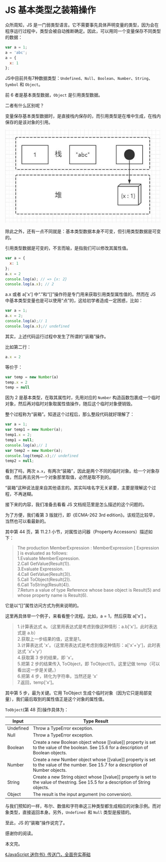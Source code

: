 # JS 基本类型之装箱操作
众所周知，JS 是一门弱类型语言。它不需要事先具体声明变量的类型，因为会在程序运行过程中，类型会被自动推断确定。因此，可以用同一个变量保存不同类型的数据：

```javascript
var a = 1;
a = 'abc';
a = {
  x: 1
};
```
JS中目前共有7种数据类型：`Undefined`、`Null`、`Boolean`、`Number`、`String`、`Symbol` 和 `Object`。

前 6 者是基本类型数据，`Object` 是引用类型数据。

二者有什么区别呢？

变量保存基本类型数据时，是直接栈内保存的，而引用类型是在堆中生成，在栈内保存的是该对象的引用。
<p align="center">
	<img src="fig001.png" ">
</p>

除此之外，还有一点不同就是：基本类型数据本身不可变，但引用类型数据是可变的。

引用类型数据是可变的，不言而喻，是指我们可以修改其属性值。
```javascript
var a = {
  x: 1
};
a.x = 2
console.log(a); // => {x: 2}  
console.log(a.x); // 2  
```
a.x 或者 a['x'] 中“.”和“[]”操作符是专门用来获取引用类型属性值的。然而在 JS 中基本类型变量也是可以使用“点”的，这给初学者造成一定困惑，比如：
```javascript
var a = 1;
a.x = 2;
console.log(a);// 1  
console.log(a.x);// undefined  
```
其实，上述代码运行过程中发生了所谓的“装箱”操作。

比如第二行：
```javascript
a.x = 2
```
等价于：
```javascript
var temp = new Number(a)
temp.x = 2
temp = null
```
因为 2 是基本类型，在取其属性时，先用对应的 `Number` 构造函数包裹成一个临时对象，然后再对临时对象取属性值操作，随后这个临时对象便销毁。

整个过程称为“装箱”。知道这个过程后，那么整段代码就好理解了：
```javascript
var a = 1;
var temp1 = new Number(a);
temp1.x = 2;
temp1 = null;
console.log(a);// 1  
var temp2 = new Number(a);
console.log(temp2.x);// undefined  
temp2 = null;
```
看到了吗，两次 `a.x`，有两次“装箱”，因此是两个不同的临时对象。给一个对象存值，然后再去另外一个对象那里取值，必然是取不到的。

“装箱”这种说法是来自其他语言的。其实叫啥名字无关紧要，主要是理解这个过程，不再迷糊。

接下来的内容，我们准备去看看 JS 文档规范里是怎么描述的这个问题的。

为了方便，我们看第 3 版就行，即《ECMA-262 3rd edition》。该规范比较早，当然也可以看最新的。

其中第 44 页，第 11.2.1 小节，对属性访问器（Property Accessors）描述如下：

> The production MemberExpression : MemberExpression [ Expression ] is evaluated as follows:  
1.Evaluate MemberExpression.  
2.Call GetValue(Result(1)).  
3.Evaluate Expression.  
4.Call GetValue(Result(3)).  
5.Call ToObject(Result(2)).  
6.Call ToString(Result(4)).  
7.Return a value of type Reference whose base object is Result(5) and whose property name is Result(6).  

它是以“[]”属性访问方式为例来说明的。

这里再具体举一个例子，来看看整个流程。比如，a = 1，然后获取 a['x'] 。

> 1.计算表达式 a。（这里用表达式是考虑到像这种情形：a.b['x']，此时表达式是 a.b）    
2.获取上一步结果的值，这里是1。   
3.计算表达式 'x'。（这里用表达式是考虑到像这种情形：a['x'+'y']，此时表达式 'x'+'y'）   
4.获取第 3 步的结果，即 'x'。   
5.把第 2 步的结果传入 ToObject，即 ToObject(1)。这里记做 temp（可以看出这一步是关键。）   
6.把第 4 步，转化为字符串，当然还是 'x'   
7.返回，temp['x']。

其中第 5 步，最为关键。它用 ToObject 生成个临时对象（因为它只是局部变量），我们最后取到的属性值正是这个对象的属性值。

`ToObject`(第 48 页)操作具体为：

|Input|	Type Result|
|-----|-----|
|Undefined|	Throw a TypeError exception.|
|Null|	Throw a TypeError exception.|
|Boolean|	Create a new Boolean object whose [[value]] property is set to the value of the boolean. See 15.6 for a description of Boolean objects.|
|Number	|Create a new Number object whose [[value]] property is set to the value of the number. See 15.7 for a description of Number objects.|
|String	|Create a new String object whose [[value]] property is set to the value of thestring. See 15.5 for a description of String objects.|
|Object	|The result is the input argument (no conversion).|
与我们预知的一样，布尔、数值和字符串这三种类型都生成相应的对象示例。而对象类型，直接返回本身。另外，`Undefined `和 `Null` 类型是报错的。

至此，JS 的“装箱”操作说完了。

感谢你的阅读。

本文完。

[《JavaScript 迷你书》传送门，全面夯实基础](https://github.com/qdlaoyao/js-book)